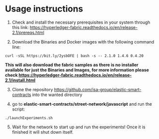 # Usage instructions

1. Check and install the necessary prerequisites in your system through this link: https://hyperledger-fabric.readthedocs.io/en/release-2.1/prereqs.html

2. Download the Binaries and Docker images with the following command line: 
```
curl -sSL https://bit.ly/2ysbOFE | bash -s -- 2.1.0 1.4.6 0.4.20
```
**This will also download the fabric samples as there is no installer available for just the Binaries and Images, for more information please check https://hyperledger-fabric.readthedocs.io/en/release-2.1/install.html**

3. Clone the repository https://github.com/isa-group/elastic-smart-contracts into the wanted directory

4. go to **elastic-smart-contracts/street-network/javascript** and run the script: 
```
./launchExperiments.sh
```

5. Wait for the network to start up and run the experiments! Once it is finished it will shut down itself.

